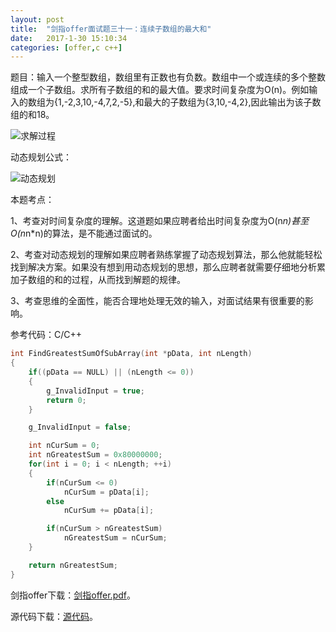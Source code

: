 ```yaml
---
layout:	post
title:	"剑指offer面试题三十一：连续子数组的最大和"
date:	2017-1-30 15:10:34
categories:	[offer,c c++]
---
```


题目：输入一个整型数组，数组里有正数也有负数。数组中一个或连续的多个整数组成一个子数组。求所有子数组的和的最大值。要求时间复杂度为O(n)。例如输入的数组为{1,-2,3,10,-4,7,2,-5},和最大的子数组为{3,10,-4,2},因此输出为该子数组的和18。

![求解过程](https://raw.githubusercontent.com/cofire/cofire.github.io/master/img/offer/17/1.png "求解过程")

动态规划公式：

![动态规划](https://raw.githubusercontent.com/cofire/cofire.github.io/master/img/offer/17/2.png "动态规划")

本题考点：

1、考查对时间复杂度的理解。这道题如果应聘者给出时间复杂度为O(n*n)甚至O(n*n*n)的算法，是不能通过面试的。

2、考查对动态规划的理解如果应聘者熟练掌握了动态规划算法，那么他就能轻松找到解决方案。如果没有想到用动态规划的思想，那么应聘者就需要仔细地分析累加子数组的和的过程，从而找到解题的规律。

3、考查思维的全面性，能否合理地处理无效的输入，对面试结果有很重要的影响。

参考代码：C/C++

```c
int FindGreatestSumOfSubArray(int *pData, int nLength)
{
    if((pData == NULL) || (nLength <= 0))
    {
        g_InvalidInput = true;
        return 0;
    }

    g_InvalidInput = false;

    int nCurSum = 0;
    int nGreatestSum = 0x80000000;
    for(int i = 0; i < nLength; ++i)
    {
        if(nCurSum <= 0)
            nCurSum = pData[i];
        else
            nCurSum += pData[i];

        if(nCurSum > nGreatestSum)
            nGreatestSum = nCurSum;
    }

    return nGreatestSum;
} 
```

剑指offer下载：[剑指offer.pdf](https://raw.githubusercontent.com/cofire/cofire.github.io/master/source/剑指offer.pdf "剑指offer.pdf")。

源代码下载：[源代码](https://raw.githubusercontent.com/cofire/cofire.github.io/master/source/剑指offer源代码.zip "剑指offer源代码")。